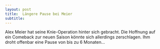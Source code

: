 ```yaml
---
layout: post
title:  Längere Pause bei Meier
subtitle:  
---
```


Alex Meier hat seine Knie-Operation hinter sich gebracht. Die Hoffnung auf ein Comeback zur neuen Saison könnte sich allerdings zerschlagen. Ihm droht offenbar eine Pause von bis zu 6 Monaten...


